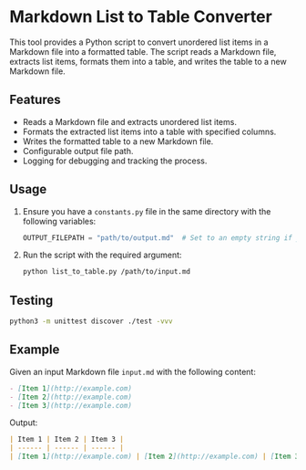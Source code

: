 # Markdown List to Table Converter

This tool provides a Python script to convert unordered list items in a Markdown file into a formatted table. The script reads a Markdown file, extracts list items, formats them into a table, and writes the table to a new Markdown file.

## Features

- Reads a Markdown file and extracts unordered list items.
- Formats the extracted list items into a table with specified columns.
- Writes the formatted table to a new Markdown file.
- Configurable output file path.
- Logging for debugging and tracking the process.

## Usage

1. Ensure you have a `constants.py` file in the same directory with the following variables:

    ```python
    OUTPUT_FILEPATH = "path/to/output.md"  # Set to an empty string if you want to use the default path
    ```

2. Run the script with the required argument:

    ```sh
    python list_to_table.py /path/to/input.md
    ```

    <!-- - `--input_filepath`: Path to the input Markdown file containing the unordered list items. -->

## Testing

```sh
python3 -m unittest discover ./test -vvv 
```

## Example

Given an input Markdown file `input.md` with the following content:

```markdown
- [Item 1](http://example.com)
- [Item 2](http://example.com)
- [Item 3](http://example.com)
```

Output:

```markdown
| Item 1 | Item 2 | Item 3 |
| ------ | ------ | ------ |
| [Item 1](http://example.com) | [Item 2](http://example.com) | [Item 3](http://example.com) |
```
